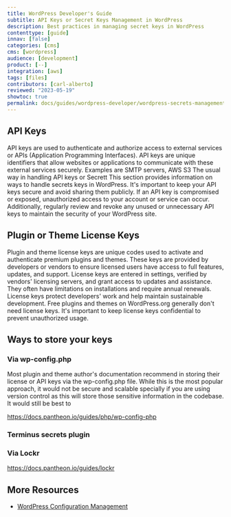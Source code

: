 ```yaml
---
title: WordPress Developer's Guide
subtitle: API Keys or Secret Keys Management in WordPress
description: Best practices in managing secret keys in WordPress
contenttype: [guide]
innav: [false]
categories: [cms]
cms: [wordpress]
audience: [development]
product: [--]
integration: [aws]
tags: [files]
contributors: [carl-alberto]
reviewed: "2023-05-19"
showtoc: true
permalink: docs/guides/wordpress-developer/wordpress-secrets-management
---
```


## API Keys

API keys are used to authenticate and authorize access to external services or APIs (Application Programming Interfaces). API keys are unique identifiers that allow websites or applications to communicate with these external services securely. Examples are SMTP servers, AWS S3 The usual way in handling API keys or Secrett This section provides information on ways to handle secrets keys in WordPress. It's important to keep your API keys secure and avoid sharing them publicly. If an API key is compromised or exposed, unauthorized access to your account or service can occur. Additionally, regularly review and revoke any unused or unnecessary API keys to maintain the security of your WordPress site.

## Plugin or Theme License Keys

Plugin and theme license keys are unique codes used to activate and authenticate premium plugins and themes. These keys are provided by developers or vendors to ensure licensed users have access to full features, updates, and support. License keys are entered in settings, verified by vendors' licensing servers, and grant access to updates and assistance. They often have limitations on installations and require annual renewals. License keys protect developers' work and help maintain sustainable development. Free plugins and themes on WordPress.org generally don't need license keys. It's important to keep license keys confidential to prevent unauthorized usage.

## Ways to store your keys

### Via wp-config.php

Most plugin and theme author's documentation recommend in storing their license or API keys via the wp-config.php file. While this is the most popular approach, it would not be secure and scalable specially if you are using version control as this will store those sensitive information in the codebase. It would still be best to 

https://docs.pantheon.io/guides/php/wp-config-php

### Terminus secrets plugin


### Via Lockr

https://docs.pantheon.io/guides/lockr



## More Resources

- [WordPress Configuration Management](/wordpress-configurations/wp-cfm)
